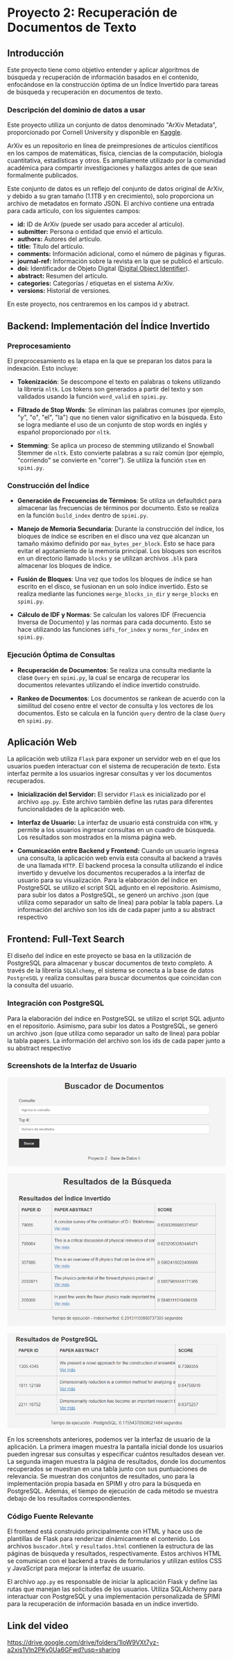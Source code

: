# Proyecto 2: Recuperación de Documentos de Texto

## Introducción
Este proyecto tiene como objetivo entender y aplicar algoritmos de búsqueda y recuperación de información basados en el contenido, enfocándose en la construcción óptima de un Índice Invertido para tareas de búsqueda y recuperación en documentos de texto.

### Descripción del dominio de datos a usar
Este proyecto utiliza un conjunto de datos denominado "ArXiv Metadata", proporcionado por Cornell University y disponible en [Kaggle](https://www.kaggle.com/datasets/Cornell-University/arxiv). 

ArXiv es un repositorio en línea de preimpresiones de artículos científicos en los campos de matemáticas, física, ciencias de la computación, biología cuantitativa, estadísticas y otros. Es ampliamente utilizado por la comunidad académica para compartir investigaciones y hallazgos antes de que sean formalmente publicados. 

Este conjunto de datos es un reflejo del conjunto de datos original de ArXiv, y debido a su gran tamaño (1.1TB y en crecimiento), solo proporciona un archivo de metadatos en formato JSON. El archivo contiene una entrada para cada artículo, con los siguientes campos:

- **id:** ID de ArXiv (puede ser usado para acceder al artículo).
- **submitter:** Persona o entidad que envió el artículo.
- **authors:** Autores del artículo.
- **title:** Título del artículo.
- **comments:** Información adicional, como el número de páginas y figuras.
- **journal-ref:** Información sobre la revista en la que se publicó el artículo.
- **doi:** Identificador de Objeto Digital ([Digital Object Identifier](https://www.doi.org)).
- **abstract:** Resumen del artículo.
- **categories:** Categorías / etiquetas en el sistema ArXiv.
- **versions:** Historial de versiones.

En este proyecto, nos centraremos en los campos id y abstract.

## Backend: Implementación del Índice Invertido

### Preprocesamiento

El preprocesamiento es la etapa en la que se preparan los datos para la indexación. Esto incluye:

- **Tokenización**: Se descompone el texto en palabras o tokens utilizando la librería `nltk`. Los tokens son generados a partir del texto y son validados usando la función `word_valid` en `spimi.py`.

- **Filtrado de Stop Words**: Se eliminan las palabras comunes (por ejemplo, "y", "o", "el", "la") que no tienen valor significativo en la búsqueda. Esto se logra mediante el uso de un conjunto de stop words en inglés y español proporcionado por `nltk`.

- **Stemming**: Se aplica un proceso de stemming utilizando el Snowball Stemmer de `nltk`. Esto convierte palabras a su raíz común (por ejemplo, "corriendo" se convierte en "correr"). Se utiliza la función `stem` en `spimi.py`.

### Construcción del Índice

- **Generación de Frecuencias de Términos**: Se utiliza un defaultdict para almacenar las frecuencias de términos por documento. Esto se realiza en la función `build_index` dentro de `spimi.py`.

- **Manejo de Memoria Secundaria**: Durante la construcción del índice, los bloques de índice se escriben en el disco una vez que alcanzan un tamaño máximo definido por `max_bytes_per_block`. Esto se hace para evitar el agotamiento de la memoria principal. Los bloques son escritos en un directorio llamado `blocks` y se utilizan archivos `.blk` para almacenar los bloques de índice.

- **Fusión de Bloques**: Una vez que todos los bloques de índice se han escrito en el disco, se fusionan en un solo índice invertido. Esto se realiza mediante las funciones `merge_blocks_in_dir` y `merge_blocks` en `spimi.py`.

- **Cálculo de IDF y Normas**: Se calculan los valores IDF (Frecuencia Inversa de Documento) y las normas para cada documento. Esto se hace utilizando las funciones `idfs_for_index` y `norms_for_index` en `spimi.py`.

### Ejecución Óptima de Consultas

- **Recuperación de Documentos**: Se realiza una consulta mediante la clase `Query` en `spimi.py`, la cual se encarga de recuperar los documentos relevantes utilizando el índice invertido construido.

- **Rankeo de Documentos**: Los documentos se rankean de acuerdo con la similitud del coseno entre el vector de consulta y los vectores de los documentos. Esto se calcula en la función `query` dentro de la clase `Query` en `spimi.py`.


## Aplicación Web

La aplicación web utiliza `Flask` para exponer un servidor web en el que los usuarios pueden interactuar con el sistema de recuperación de texto. Esta interfaz permite a los usuarios ingresar consultas y ver los documentos recuperados.

- **Inicialización del Servidor:** El servidor `Flask` es inicializado por el archivo `app.py`. Este archivo también define las rutas para diferentes funcionalidades de la aplicación web.

- **Interfaz de Usuario:** La interfaz de usuario está construida con `HTML` y permite a los usuarios ingresar consultas en un cuadro de búsqueda. Los resultados son mostrados en la misma página web.

- **Comunicación entre Backend y Frontend:** Cuando un usuario ingresa una consulta, la aplicación web envía esta consulta al backend a través de una llamada `HTTP`. El backend procesa la consulta utilizando el índice invertido y devuelve los documentos recuperados a la interfaz de usuario para su visualización. Para la elaboración del índice en PostgreSQL se utilizo el script SQL adjunto en el repositorio. Asimismo, para subir los datos a PostgreSQL, se generó un archivo .json (que utiliza como separador un salto de línea) para poblar la tabla papers. La información del archivo son los ids de cada paper junto a su abstract respectivo

## Frontend: Full-Text Search

El diseño del índice en este proyecto se basa en la utilización de PostgreSQL para almacenar y buscar documentos de texto completo. A través de la librería `SQLAlchemy`, el sistema se conecta a la base de datos `PostgreSQL` y realiza consultas para buscar documentos que coincidan con la consulta del usuario. 

### Integración con PostgreSQL

Para la elaboración del índice en PostgreSQL se utilizo el script SQL adjunto en el repositorio. Asimismo, para subir los datos a PostgreSQL, se generó un archivo .json (que utiliza como separador un salto de línea) para poblar la tabla papers. La información del archivo son los ids de cada paper junto a su abstract respectivo


### Screenshots de la Interfaz de Usuario

![Grafico 1](static/front1.png)

![Grafico 2](static/front2222.png)

![Grafico 3](static/front33.png)

En los screenshots anteriores, podemos ver la interfaz de usuario de la aplicación. La primera imagen muestra la pantalla inicial donde los usuarios pueden ingresar sus consultas y especificar cuántos resultados desean ver. La segunda imagen muestra la página de resultados, donde los documentos recuperados se muestran en una tabla junto con sus puntuaciones de relevancia. Se muestran dos conjuntos de resultados, uno para la implementación propia basada en SPIMI y otro para la búsqueda en PostgreSQL. Además, el tiempo de ejecución de cada método se muestra debajo de los resultados correspondientes.

### Código Fuente Relevante

El frontend está construido principalmente con HTML y hace uso de plantillas de Flask para renderizar dinámicamente el contenido. Los archivos `buscador.html` y `resultados.html` contienen la estructura de las páginas de búsqueda y resultados, respectivamente. Estos archivos HTML se comunican con el backend a través de formularios y utilizan estilos CSS y JavaScript para mejorar la interfaz de usuario.

El archivo `app.py` es responsable de iniciar la aplicación Flask y define las rutas que manejan las solicitudes de los usuarios. Utiliza SQLAlchemy para interactuar con PostgreSQL y una implementación personalizada de SPIMI para la recuperación de información basada en un índice invertido.


## Link del video

https://drive.google.com/drive/folders/1loW9VXt7yz-a2xis1Vln2PKy0Ua6GFwd?usp=sharing
